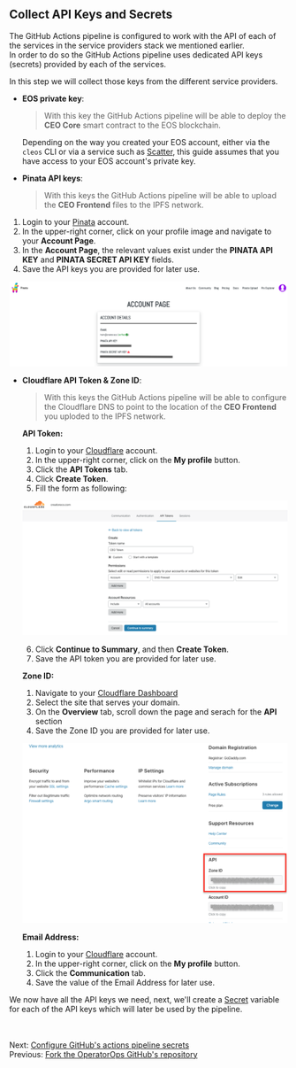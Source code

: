 ## Collect API Keys and Secrets

The GitHub Actions pipeline is configured to work with the API of each of the services in the service providers stack we mentioned earlier.  
In order to do so the GitHub Actions pipeline uses dedicated API keys (secrets) provided by each of the services.  

In this step we will collect those keys from the different service providers. 

- **EOS private key**:  
  > With this key the GitHub Actions pipeline will be able to deploy the **CEO Core** smart contract to the EOS blockchain.  
  
  Depending on the way you created your EOS account, either via the ```cleos``` CLI or via a service such as [Scatter](https://support.get-scatter.com/article/33-creating-an-eos-account), this guide assumes that you have access to your EOS account's private key.

- **Pinata API keys**:
  > With this keys the GitHub Actions pipeline will be able to upload the **CEO Frontend** files to the IPFS network.
   
1. Login to your [Pinata](https://pinata.cloud/signup) account.
2. In the upper-right corner, click on your profile image and navigate to your **Account Page**.
3. In the **Account Page**, the relevant values exist under the **PINATA API KEY** and **PINATA SECRET API KEY** fields.
4. Save the API keys you are provided for later use.

![Pinata account page](images/pinata.png)

- **Cloudflare API Token & Zone ID**:
  > With this keys the GitHub Actions pipeline will be able to configure the Cloudflare DNS to point to the location of the **CEO Frontend** you uploded to the IPFS network.

    **API Token:**
    1. Login to your [Cloudflare](https://dash.cloudflare.com/sign-up) account.
    2. In the upper-right corner, click on the **My profile** button.
    3. Click the **API Tokens** tab.
    4. Click  **Create Token**.
    5. Fill the form as following:

    ![Cloudflare create Api token](images/cloudflare-ceo-token.png)

    6. Click  **Continue to Summary**, and then **Create Token**.
    7. Save the API token you are provided for later use.

    **Zone ID:**
    1. Navigate to your [Cloudflare Dashboard](https://dash.cloudflare.com/)
    2. Select the site that serves your domain.
    3. On the **Overview** tab, scroll down the page and serach for the **API** section
    4. Save the Zone ID you are provided for later use.
    
    ![Cloudflare create Api token](images/cloudflare-zone-id.png)

    **Email Address:**
    1. Login to your [Cloudflare](https://dash.cloudflare.com/sign-up) account.
    2. In the upper-right corner, click on the **My profile** button.
    3. Click the **Communication** tab.
    4. Save the value of the Email Address for later use.


We now have all the API keys we need, next, we'll create a [Secret](https://help.github.com/en/actions/automating-your-workflow-with-github-actions/creating-and-using-encrypted-secrets) variable for each of the API keys which will later be used by the pipeline.

<br/><br/>
Next: [Configure GitHub's actions pipeline secrets](08-create-secrets.md)  
Previous:  [Fork the OperatorOps GitHub's repository](06-fork-repo.md)  
